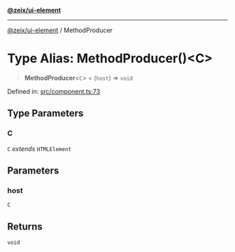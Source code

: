 [**@zeix/ui-element**](../README.md)

***

[@zeix/ui-element](../globals.md) / MethodProducer

# Type Alias: MethodProducer()\<C\>

> **MethodProducer**\<`C`\> = (`host`) => `void`

Defined in: [src/component.ts:73](https://github.com/zeixcom/ui-element/blob/297c0e8e040b3880ad85a2bc873523a8086f09a3/src/component.ts#L73)

## Type Parameters

### C

`C` *extends* `HTMLElement`

## Parameters

### host

`C`

## Returns

`void`
